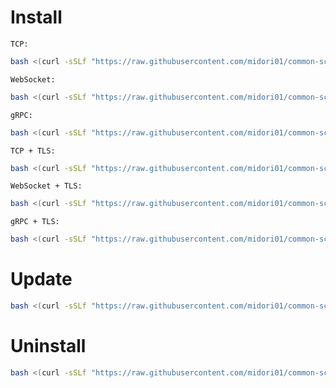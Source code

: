 # Install
`TCP:`
```bash
bash <(curl -sSLf "https://raw.githubusercontent.com/midori01/common-scripts/main/vmess/install.sh") tcp
```
`WebSocket:`
```bash
bash <(curl -sSLf "https://raw.githubusercontent.com/midori01/common-scripts/main/vmess/install.sh") ws
```
`gRPC:`
```bash
bash <(curl -sSLf "https://raw.githubusercontent.com/midori01/common-scripts/main/vmess/install.sh") grpc
```
`TCP + TLS:`
```bash
bash <(curl -sSLf "https://raw.githubusercontent.com/midori01/common-scripts/main/vmess/install.sh") tls
```
`WebSocket + TLS:`
```bash
bash <(curl -sSLf "https://raw.githubusercontent.com/midori01/common-scripts/main/vmess/install.sh") wss
```
`gRPC + TLS:`
```bash
bash <(curl -sSLf "https://raw.githubusercontent.com/midori01/common-scripts/main/vmess/install.sh") grpc-tls
```

# Update
```bash
bash <(curl -sSLf "https://raw.githubusercontent.com/midori01/common-scripts/main/vmess/install.sh") update
```

# Uninstall
```bash
bash <(curl -sSLf "https://raw.githubusercontent.com/midori01/common-scripts/main/vmess/install.sh") uninstall
```
